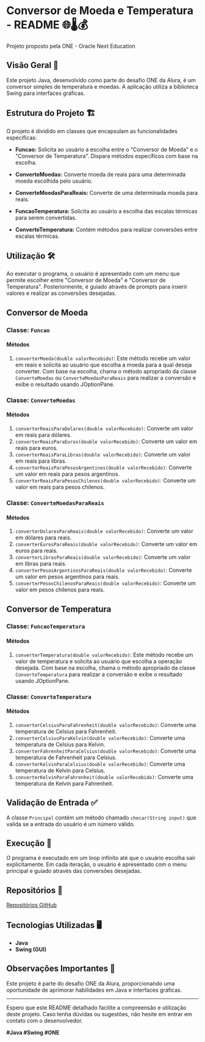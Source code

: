 # Conversor de Moeda e Temperatura - README 🌐🌡️💰
Projeto proposto pela ONE - Oracle Next Education

## Visão Geral 🚀

Este projeto Java, desenvolvido como parte do desafio ONE da Alura, é um conversor simples de temperatura e moedas. A aplicação utiliza a biblioteca Swing para interfaces gráficas.

## Estrutura do Projeto 🏗️

O projeto é dividido em classes que encapsulam as funcionalidades específicas:

- **Funcao:** Solicita ao usuário a escolha entre o "Conversor de Moeda" e o "Conversor de Temperatura". Dispara métodos específicos com base na escolha.

- **ConverteMoedas:** Converte moeda de reais para uma determinada moeda escolhida pelo usuário.

- **ConverteMoedasParaReais:** Converte de uma determinada moeda para reais.

- **FuncaoTemperatura:** Solicita ao usuário a escolha das escalas térmicas para serem convertidas.

- **ConverteTemperatura:** Contém métodos para realizar conversões entre escalas térmicas.

## Utilização 🛠️

Ao executar o programa, o usuário é apresentado com um menu que permite escolher entre "Conversor de Moeda" e "Conversor de Temperatura". Posteriormente, é guiado através de prompts para inserir valores e realizar as conversões desejadas.

## Conversor de Moeda

### Classe: `Funcao`

#### Métodos

1. `converterMoeda(double valorRecebido)`: Este método recebe um valor em reais e solicita ao usuário que escolha a moeda para a qual deseja converter. Com base na escolha, chama o método apropriado da classe `ConverteMoedas` ou `ConverteMoedasParaReais` para realizar a conversão e exibe o resultado usando JOptionPane.

### Classe: `ConverteMoedas`

#### Métodos

1. `converterReaisParaDolares(double valorRecebido)`: Converte um valor em reais para dólares.
2. `converterReaisParaEuros(double valorRecebido)`: Converte um valor em reais para euros.
3. `converterReaisParaLibras(double valorRecebido)`: Converte um valor em reais para libras.
4. `converterReaisParaPesosArgentinos(double valorRecebido)`: Converte um valor em reais para pesos argentinos.
5. `converterReaisParaPesosChilenos(double valorRecebido)`: Converte um valor em reais para pesos chilenos.

### Classe: `ConverteMoedasParaReais`

#### Métodos

1. `converterDolaresParaReais(double valorRecebido)`: Converte um valor em dólares para reais.
2. `converterEurosParaReais(double valorRecebido)`: Converte um valor em euros para reais.
3. `converterLibrasParaReais(double valorRecebido)`: Converte um valor em libras para reais.
4. `converterPesosArgentinosParaReais(double valorRecebido)`: Converte um valor em pesos argentinos para reais.
5. `converterPesosChilenosParaReais(double valorRecebido)`: Converte um valor em pesos chilenos para reais.

## Conversor de Temperatura

### Classe: `FuncaoTemperatura`

#### Métodos

1. `converterTemperatura(double valorRecebido)`: Este método recebe um valor de temperatura e solicita ao usuário que escolha a operação desejada. Com base na escolha, chama o método apropriado da classe `ConverteTemperatura` para realizar a conversão e exibe o resultado usando JOptionPane.

### Classe: `ConverteTemperatura`

#### Métodos

1. `converterCelsiusParaFahrenheit(double valorRecebido)`: Converte uma temperatura de Celsius para Fahrenheit.
2. `converterCelsiusParaKelvin(double valorRecebido)`: Converte uma temperatura de Celsius para Kelvin.
3. `converterFahrenheitParaCelsius(double valorRecebido)`: Converte uma temperatura de Fahrenheit para Celsius.
4. `converterKelvinParaCelsius(double valorRecebido)`: Converte uma temperatura de Kelvin para Celsius.
5. `converterKelvinParaFahrenheit(double valorRecebido)`: Converte uma temperatura de Kelvin para Fahrenheit.


## Validação de Entrada ✅

A classe `Principal` contém um método chamado `checar(String input)` que valida se a entrada do usuário é um número válido.

## Execução 🔄

O programa é executado em um loop infinito até que o usuário escolha sair explicitamente. Em cada iteração, o usuário é apresentado com o menu principal e guiado através das conversões desejadas.

## Repositórios 📂

[Repositórios GitHub](https://github.com/GabrielFelipeS/)

## Tecnologias Utilizadas 🖥️

- **Java**
- **Swing (GUI)**

## Observações Importantes 📝

Este projeto é parte do desafio ONE da Alura, proporcionando uma oportunidade de aprimorar habilidades em Java e interfaces gráficas.

---

Espero que este README detalhado facilite a compreensão e utilização deste projeto. Caso tenha dúvidas ou sugestões, não hesite em entrar em contato com o desenvolvedor.

**#Java #Swing #ONE**


